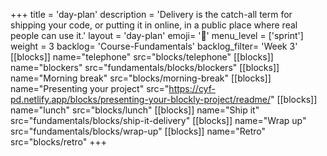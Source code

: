 +++
title = 'day-plan'
description = 'Delivery is the catch-all term for shipping your code, or putting it in online, in a public place where real people can use it.'
layout = 'day-plan'
emoji= '📝'
menu_level = ['sprint']
weight = 3
backlog= 'Course-Fundamentals'
backlog_filter= 'Week 3'
[[blocks]]
name="telephone"
src="blocks/telephone"
[[blocks]]
name="blockers"
src="fundamentals/blocks/blockers"
[[blocks]]
name="Morning break"
src="blocks/morning-break"
[[blocks]]
name="Presenting your project"
src="https://cyf-pd.netlify.app/blocks/presenting-your-blockly-project/readme/"
[[blocks]]
name="lunch"
src="blocks/lunch"
[[blocks]]
name="Ship it"
src="fundamentals/blocks/ship-it-delivery"
[[blocks]]
name="Wrap up"
src="fundamentals/blocks/wrap-up"
[[blocks]]
name="Retro"
src="blocks/retro"
+++
